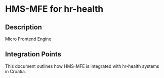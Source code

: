 # HMS-MFE for hr-health

## Description

Micro Frontend Engine

## Integration Points

This document outlines how HMS-MFE is integrated with hr-health systems in Croatia.
